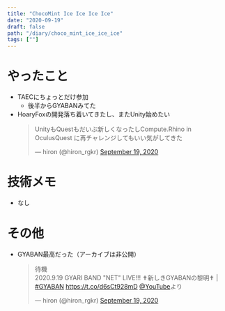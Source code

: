 ```yaml
---
title: "ChocoMint Ice Ice Ice Ice"
date: "2020-09-19"
draft: false
path: "/diary/choco_mint_ice_ice_ice"
tags: [""]
---
```


# やったこと

+ TAECにちょっとだけ参加
  + 後半からGYABANみてた
+ HoaryFoxの開発落ち着いてきたし、またUnity始めたい
  <blockquote class="twitter-tweet"><p lang="ja" dir="ltr">UnityもQuestもだいぶ新しくなったしCompute.Rhino in OculusQuest に再チャレンジしてもいい気がしてきた</p>&mdash; hiron (@hiron_rgkr) <a href="https://twitter.com/hiron_rgkr/status/1307285808785711105?ref_src=twsrc%5Etfw">September 19, 2020</a></blockquote> <script async src="https://platform.twitter.com/widgets.js" charset="utf-8"></script>
 
# 技術メモ

+ なし

# その他

+ GYABAN最高だった（アーカイブは非公開）
  <blockquote class="twitter-tweet"><p lang="ja" dir="ltr">待機<br>2020.9.19 GYARI BAND &quot;NET&quot; LIVE!!! ✝新しきGYABANの黎明✝ | <a href="https://twitter.com/hashtag/GYABAN?src=hash&amp;ref_src=twsrc%5Etfw">#GYABAN</a> <a href="https://t.co/d6sCt928mD">https://t.co/d6sCt928mD</a> <a href="https://twitter.com/YouTube?ref_src=twsrc%5Etfw">@YouTube</a>より</p>&mdash; hiron (@hiron_rgkr) <a href="https://twitter.com/hiron_rgkr/status/1307258310010130433?ref_src=twsrc%5Etfw">September 19, 2020</a></blockquote> <script async src="https://platform.twitter.com/widgets.js" charset="utf-8"></script>
